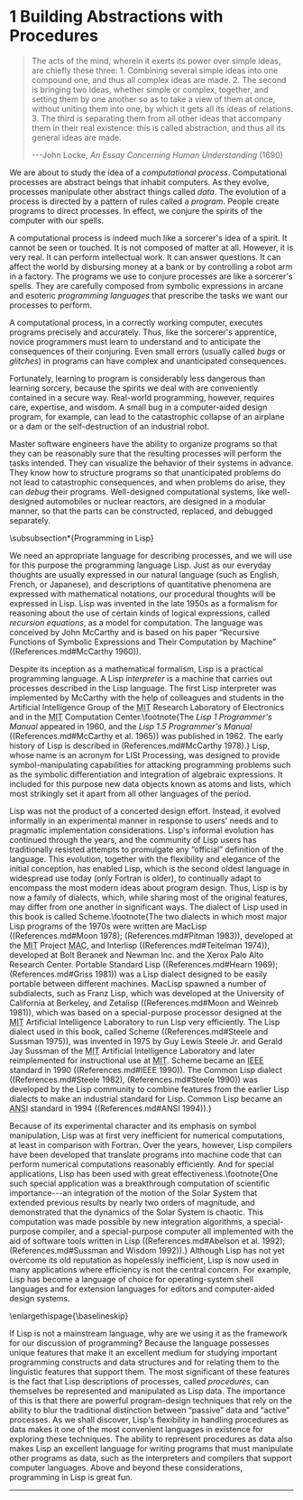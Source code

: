 # <span class="chapnum">1</span> Building Abstractions with Procedures

> The acts of the mind, wherein it exerts its power over simple ideas, are
chiefly these three: 1. Combining several simple ideas into one compound one,
and thus all complex ideas are made.  2. The second is bringing two ideas,
whether simple or complex, together, and setting them by one another so as to
take a view of them at once, without uniting them into one, by which it gets
all its ideas of relations.  3.  The third is separating them from all other
ideas that accompany them in their real existence: this is called abstraction,
and thus all its general ideas are made.
> 
> ---John Locke, _An Essay Concerning Human Understanding_ (1690)


We are about to study the idea of a _computational process_.
Computational processes are abstract beings that inhabit computers.  As they
evolve, processes manipulate other abstract things called _data_.  The
evolution of a process is directed by a pattern of rules called a
_program_.  People create programs to direct processes.  In effect, we
conjure the spirits of the computer with our spells.

A computational process is indeed much like a sorcerer's idea of a spirit.  It
cannot be seen or touched.  It is not composed of matter at all.  However, it
is very real.  It can perform intellectual work.  It can answer questions.  It
can affect the world by disbursing money at a bank or by controlling a robot
arm in a factory.  The programs we use to conjure processes are like a
sorcerer's spells.  They are carefully composed from symbolic expressions in
arcane and esoteric _programming languages_ that prescribe the tasks we
want our processes to perform.

A computational process, in a correctly working computer, executes programs
precisely and accurately.  Thus, like the sorcerer's apprentice, novice
programmers must learn to understand and to anticipate the consequences of
their conjuring.  Even small errors (usually called _bugs_ or
_glitches_) in programs can have complex and unanticipated
consequences.

Fortunately, learning to program is considerably less dangerous than learning
sorcery, because the spirits we deal with are conveniently contained in a
secure way.  Real-world programming, however, requires care, expertise, and
wisdom.  A small bug in a computer-aided design program, for example, can lead
to the catastrophic collapse of an airplane or a dam or the self-destruction of
an industrial robot.

Master software engineers have the ability to organize programs so that they
can be reasonably sure that the resulting processes will perform the tasks
intended.  They can visualize the behavior of their systems in advance.  They
know how to structure programs so that unanticipated problems do not lead to
catastrophic consequences, and when problems do arise, they can _debug_
their programs.  Well-designed computational systems, like well-designed
automobiles or nuclear reactors, are designed in a modular manner, so that the
parts can be constructed, replaced, and debugged separately.

\subsubsection*{Programming in Lisp}

We need an appropriate language for describing processes, and we will use for
this purpose the programming language Lisp.  Just as our everyday thoughts are
usually expressed in our natural language (such as English, French, or
Japanese), and descriptions of quantitative phenomena are expressed with
mathematical notations, our procedural thoughts will be expressed in Lisp.
Lisp was invented in the late 1950s as a formalism for reasoning about the use
of certain kinds of logical expressions, called _recursion equations_,
as a model for computation.  The language was conceived by John McCarthy and is
based on his paper “Recursive Functions of Symbolic Expressions and Their
Computation by Machine” ((References.md#McCarthy 1960)).

Despite its inception as a mathematical formalism, Lisp is a practical
programming language.  A Lisp _interpreter_ is a machine that carries
out processes described in the Lisp language.  The first Lisp interpreter was
implemented by McCarthy with the help of colleagues and students in the
Artificial Intelligence Group of the <abbr title="MIT">MIT</abbr> Research Laboratory of
Electronics and in the <abbr title="MIT">MIT</abbr> Computation Center.\footnote{The
_Lisp 1 Programmer's Manual_ appeared in 1960, and the _Lisp 1.5
Programmer's Manual_ ((References.md#McCarthy et al. 1965)) was published in 1962.  The early history
of Lisp is described in (References.md#McCarthy 1978).}  Lisp, whose name is an acronym for
LISt Processing, was designed to provide symbol-manipulating capabilities for
attacking programming problems such as the symbolic differentiation and
integration of algebraic expressions.  It included for this purpose new data
objects known as atoms and lists, which most strikingly set it apart from all
other languages of the period.

Lisp was not the product of a concerted design effort.  Instead, it evolved
informally in an experimental manner in response to users' needs and to
pragmatic implementation considerations.  Lisp's informal evolution has
continued through the years, and the community of Lisp users has traditionally
resisted attempts to promulgate any “official” definition of the language.
This evolution, together with the flexibility and elegance of the initial
conception, has enabled Lisp, which is the second oldest language in widespread
use today (only Fortran is older), to continually adapt to encompass the most
modern ideas about program design.  Thus, Lisp is by now a family of dialects,
which, while sharing most of the original features, may differ from one another
in significant ways.  The dialect of Lisp used in this book is called
Scheme.\footnote{The two dialects in which most major Lisp programs of the
1970s were written are MacLisp ((References.md#Moon 1978); (References.md#Pitman 1983)), developed at the
<abbr title="MIT">MIT</abbr> Project <abbr title="MAC">MAC</abbr>, and Interlisp ((References.md#Teitelman 1974)), developed
at Bolt Beranek and Newman Inc. and the Xerox Palo Alto Research Center.
Portable Standard Lisp ((References.md#Hearn 1969); (References.md#Griss 1981)) was a Lisp dialect designed to
be easily portable between different machines.  MacLisp spawned a number of
subdialects, such as Franz Lisp, which was developed at the University of
California at Berkeley, and Zetalisp ((References.md#Moon and Weinreb 1981)), which was based on a
special-purpose processor designed at the <abbr title="MIT">MIT</abbr> Artificial Intelligence
Laboratory to run Lisp very efficiently.  The Lisp dialect used in this book,
called Scheme ((References.md#Steele and Sussman 1975)), was invented in 1975 by Guy Lewis Steele Jr. and
Gerald Jay Sussman of the <abbr title="MIT">MIT</abbr> Artificial Intelligence Laboratory and
later reimplemented for instructional use at <abbr title="MIT">MIT</abbr>.  Scheme became an
<abbr title="IEEE">IEEE</abbr> standard in 1990 ((References.md#IEEE 1990)).  The Common Lisp dialect
((References.md#Steele 1982), (References.md#Steele 1990)) was developed by the Lisp community to combine
features from the earlier Lisp dialects to make an industrial standard for
Lisp.  Common Lisp became an <abbr title="ANSI">ANSI</abbr> standard in 1994 ((References.md#ANSI 1994)).}

Because of its experimental character and its emphasis on symbol manipulation,
Lisp was at first very inefficient for numerical computations, at least in
comparison with Fortran.  Over the years, however, Lisp compilers have been
developed that translate programs into machine code that can perform numerical
computations reasonably efficiently.  And for special applications, Lisp has
been used with great effectiveness.\footnote{One such special application was a
breakthrough computation of scientific importance---an integration of the
motion of the Solar System that extended previous results by nearly two orders
of magnitude, and demonstrated that the dynamics of the Solar System is
chaotic.  This computation was made possible by new integration algorithms, a
special-purpose compiler, and a special-purpose computer all implemented with
the aid of software tools written in Lisp ((References.md#Abelson et al. 1992); (References.md#Sussman and Wisdom 1992)).}
Although Lisp has not yet overcome its old reputation as
hopelessly inefficient, Lisp is now used in many applications where efficiency
is not the central concern.  For example, Lisp has become a language of choice
for operating-system shell languages and for extension languages for editors
and computer-aided design systems.

\enlargethispage{\baselineskip}

If Lisp is not a mainstream language, why are we using it as the framework for
our discussion of programming?  Because the language possesses unique features
that make it an excellent medium for studying important programming constructs
and data structures and for relating them to the linguistic features that
support them.  The most significant of these features is the fact that Lisp
descriptions of processes, called _procedures_, can themselves be
represented and manipulated as Lisp data.  The importance of this is that there
are powerful program-design techniques that rely on the ability to blur the
traditional distinction between “passive” data and “active” processes.  As
we shall discover, Lisp's flexibility in handling procedures as data makes it
one of the most convenient languages in existence for exploring these
techniques.  The ability to represent procedures as data also makes Lisp an
excellent language for writing programs that must manipulate other programs as
data, such as the interpreters and compilers that support computer languages.
Above and beyond these considerations, programming in Lisp is great fun.



---

[^1]: _Lisp 1 Programmer's Manual_は1960年に登場し、_Lisp 1.5 Programmer's Manual_ ([McCarthy et al. 1965](References.md#McCarthy-et-al-1965))は1962年に出版されました。Lispの初期の歴史は、[McCarthy 1978](References.md#McCarthy-1978)で説明されています。

[^2]: 1970年代に主要なLispプログラムの大部分に用いられた2つの方言は、<abbr title="MIT">MIT</abbr>のプロジェクト<abbr title="MAC">MAC</abbr>で開発されたMacLisp ([Moon 1978](References.md#Moon-1978); [Pitman 1983](References.md#Pitman-1983))と、Bolt Beranek and Newman Inc.とXerox Palo Alto研究センターで開発されたInterlisp ([Teitelman 1974](References.md#Teitelman-1974))でした。Portable Standard Lisp ([Hearn 1969](References.md#Hearn-1969);[Griss 1981](References.md#Griss-1981))、異なるマシンの間で簡単に移植できるように設計されたLisp方言です。MacLispは、カリフォルニア大学バークレー校で開発されたFranz Lispや、<abbr title="MIT">MIT</abbr>人工知能研究所がLispをとても効率よく実行できるよう設計した特定目的プロセッサ(処理器)に基づくZetalisp ([Moon and Weinreb 1981](References.md#Moon-and-Weinreb-1981))といった、いくつかの下位方言を生みました。この本で使用するLisp方言はSheme([Steele and Sussman 1975](References.md#Steele-and-Sussman-1975))と呼ばれ、1975年に<abbr title="MIT">MIT</abbr>人工知能研究所のGuy Lewis Steele Jr.とGerald Jay Sussmanにより開発され、のちに<abbr title="MIT">MIT</abbr>で教育目的で再実装されたものです。Common Lisp方言([Steele 1982](References.md#Steele-1982), [Steele 1990](References.md#Steele-1990))は、初期のLisp方言の機能を組み合わせ、Lispの業界標準を作るためにLispコミュニティにより開発されました。Common Lispは1994年に<abbr title="ANSI">ANSI</abbr>標準([ANSI 1994](References.md#ANSI-1994))になりました。

[^3]: そのような特別な応用のひとつは、自然科学的に重要な計算のブレークスルー---太陽系の運動についての積分の精度を二桁近く上げ、太陽系の力学はカオス的であることを示した---でした。この計算は、新しい積分アルゴリズム、専用コンパイラ、そして専用コンピュータによるものですが、これらはすべてLispによって書かれたソフトウェアツールの助けによって実装されたものです。([Abelson et al. 1992](References.md#Abelson-et-al.-1992); [Sussman and Wisdom 1992](References.md#Sussman-and-Wisdom-1992))